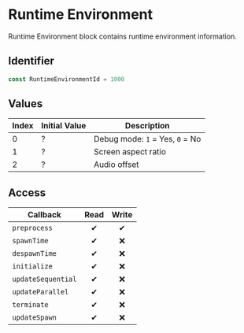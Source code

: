 # Runtime Environment

Runtime Environment block contains runtime environment information.

## Identifier

```ts
const RuntimeEnvironmentId = 1000
```

## Values

| Index | Initial Value | Description                     |
| ----- | ------------- | ------------------------------- |
| 0     | ?             | Debug mode: `1` = Yes, `0` = No |
| 1     | ?             | Screen aspect ratio             |
| 2     | ?             | Audio offset                    |

## Access

| Callback           | Read | Write |
| ------------------ | :--: | :---: |
| `preprocess`       |  ✔   |   ✔   |
| `spawnTime`        |  ✔   |  ❌   |
| `despawnTime`      |  ✔   |  ❌   |
| `initialize`       |  ✔   |  ❌   |
| `updateSequential` |  ✔   |  ❌   |
| `updateParallel`   |  ✔   |  ❌   |
| `terminate`        |  ✔   |  ❌   |
| `updateSpawn`      |  ✔   |  ❌   |
